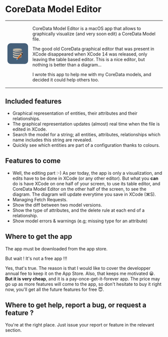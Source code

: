 # CoreData Model Editor

<table>
<tr>
<td>
      
![](Icon-256.png)
      
</td>
<td>
      
CoreData Model Editor is a macOS app that allows to graphically visualize (and very soon edit) a CoreData Model file.

The good old CoreData graphical editor that was present in XCode disappeared when XCode 14 was released, only leaving the table based editor. This is a nice editor, but nothing is better than a diagram...

I wrote this app to help me with my CoreData models, and decided it could help others too.
      
</td>
</tr>
</table>
  
## Included features

* Graphical representation of entities, their attributes and their relationships.
* The graphical representation updates (almost) real time when the file is edited in XCode.
* Search the model for a string; all entities, attributes, relationships which name includes this string are revealed.
* Quickly see which entities are part of a configuration thanks to colours.


## Features to come

* Well, the editing part :-) As per today, the app is only a visualization, and edits have to be done in XCode (or any other editor). But what you **can** do is have XCode on one half of your screen, to use its table editor, and CoreData Model Editor on the other half of the screen, to see the diagram. The diagram will update everytime you save in XCode (⌘S).
* Managing Fetch Requests.
* Show the diff between two model versions.
* Show the type of attributes, and the delete rule at each end of a relationship.
* Show model errors & warnings (e.g; missing type for an attribute)


## Where to get the app

The app must be downloaded from the app store.

But wait ! It's not a free app !!!

Yes, that's true. The reason is that I would like to cover the developper annual fee to keep it on the App Store. Also, that keeps me motivated 😀.
**But it is very cheap**, and it is a pay-once-get-it-forever app. The price may go up as more features will come to the app, so don't hesitate to buy it right now, you'll get all the future features for free 😇.


## Where to get help, report a bug, or request a feature ?

You're at the right place. Just issue your report or feature in the relevant section.
